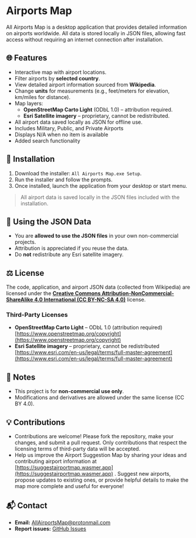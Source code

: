 # Airports Map

All Airports Map is a desktop application that provides detailed information on airports worldwide. All data is stored locally in JSON files, allowing fast access without requiring an internet connection after installation.

## 🌐 Features

- Interactive map with airport locations.
- Filter airports by **selected country**.
- View detailed airport information sourced from **Wikipedia**.
- Change **units** for measurements (e.g., feet/meters for elevation, km/miles for distance).
- Map layers:
  - **OpenStreetMap Carto Light** (ODbL 1.0) – attribution required.
  - **Esri Satellite imagery** – proprietary, cannot be redistributed.
- All airport data saved locally as JSON for offline use.
- Includes Military, Public, and Private Airports
- Displays N/A when no item is available
- Added search functionality

## 💾 Installation

1. Download the installer: `All Airports Map.exe Setup`.
2. Run the installer and follow the prompts.
3. Once installed, launch the application from your desktop or start menu.

> All airport data is saved locally in the JSON files included with the installation.

## 📂 Using the JSON Data

- You are **allowed to use the JSON files** in your own non-commercial projects.
- Attribution is appreciated if you reuse the data.
- Do **not** redistribute any Esri satellite imagery.

## ⚖️ License

The code, application, and airport JSON data (collected from Wikipedia) are licensed under the **[Creative Commons Attribution-NonCommercial-ShareAlike 4.0 International (CC BY-NC-SA 4.0)](https://creativecommons.org/licenses/by-nc-sa/4.0/)** license.

### Third-Party Licenses

- **OpenStreetMap Carto Light** – ODbL 1.0 (attribution required)  
  [https://www.openstreetmap.org/copyright](https://www.openstreetmap.org/copyright)
- **Esri Satellite imagery** – proprietary, cannot be redistributed  
  [https://www.esri.com/en-us/legal/terms/full-master-agreement](https://www.esri.com/en-us/legal/terms/full-master-agreement)

## 📝 Notes

- This project is for **non-commercial use only**.
- Modifications and derivatives are allowed under the same license (CC BY 4.0).

## 💡 Contributions

- Contributions are welcome! Please fork the repository, make your changes, and submit a pull request. Only contributions that respect the licensing terms of third-party data will be accepted.
- Help us improve the Airport Suggestion Map by sharing your ideas and contributing airport information at [https://suggestairportmap.wasmer.app](https://suggestairportmap.wasmer.app) 
. Suggest new airports, propose updates to existing ones, or provide helpful details to make the map more complete and useful for everyone!

## 📬 Contact

- **Email:** AllAirportsMap@protonmail.com  
- **Report issues:** [GitHub Issues](https://github.com/Crashtenplayz/Airport-Map/issues)
